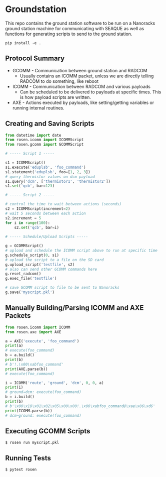 # Groundstation

This repo contains the ground station software to be run on a Nanoracks ground station machine for communicating with SEAQUE as well as functions for generating scripts to send to the ground station.

    pip install -e .
    
## Protocol Summary

- GCOMM - Communication between ground station and RADCOM
  - Usually contains an ICOMM packet, unless we are directly telling RADCOM to do something, like reboot
- ICOMM - Communication between RADCOM and various payloads
  - Can be scheduled to be delivered to payloads at specific times.  This is how payload scripts are written.
- AXE - Actions executed by payloads, like setting/getting variables or running internal routines.
    
## Creating and Saving Scripts

``` python
from datetime import date
from rosen.icomm import ICOMMScript
from rosen.gcomm import GCOMMScript

# ----- Script 1 -----

s1 = ICOMMScript()
s1.execute('eduplsb', 'foo_command')
s1.statement('eduplsb', foo=[1, 2, 3])
# query thermistor values on dcm payload
s1.query('dcm', ['thermistor1', 'thermistor2'])
s1.set('qcb', bar=123)

# ----- Script 2 -----

# control the time to wait between actions (seconds)
s2 = ICOMMScript(increment=2)
# wait 5 seconds between each action
s2.increment = 5
for i in range(100):
    s2.set('qcb', bar=i)
    
# ----- Schedule/Upload Scripts -----

g = GCOMMScript()
# upload and schedule the ICOMM script above to run at specific time
g.schedule_script(0, s1)
# upload the script to a file on the SD card
g.upload_script('testfile', s2)
# also can send other GCOMM commands here
g.reset_radcom()
g.exec_file('testfile')

# save GCOMM script to file to be sent to Nanoracks
g.save('myscript.pkl')
```

## Manually Building/Parsing ICOMM and AXE Packets

``` python
from rosen.icomm import ICOMM
from rosen.axe import AXE

a = AXE('execute', 'foo_command')
print(a)
# execute(foo_command)
b = a.build()
print(b)
# b'!.\x00\xabfoo_command'
print(AXE.parse(b))
# execute(foo_command)

i = ICOMM('route', 'ground', 'dcm', 0, 0, a)
print(i)
# ground→dcm: execute(foo_command)
b = i.build()
print(b)
# b'\x00\x18\x01\x02\x05\x00\x00!.\x00\xabfoo_command@\xae\x86\xd6'
print(ICOMM.parse(b))
# dcm→ground: execute(foo_command)
```

## Executing GCOMM Scripts

    $ rosen run myscript.pkl

## Running Tests

    $ pytest rosen
